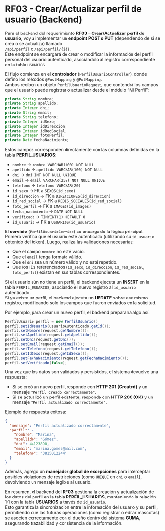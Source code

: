# RF03 - Crear/Actualizar perfil de usuario (Backend)

Para el backend del requerimiento **RF03 – Crear/Actualizar perfil de usuario**, voy a implementar un **endpoint POST o PUT** (dependiendo de si se crea o se actualiza) llamado  
`/api/perfil` o `/api/perfil/{id}`.  
Este endpoint se encargará de crear o modificar la información del perfil personal del usuario autenticado, asociándolo al registro correspondiente en la tabla `USUARIOS`.  

El flujo comienza en el **controlador** (`PerfilUsuarioController`), donde defino los métodos `@PostMapping` y `@PutMapping`.  
Ambos reciben un objeto `PerfilUsuarioRequest`, que contendrá los campos que el usuario puede registrar o actualizar desde el módulo “Mi Perfil”:  

```java
private String nombre;
private String apellido;
private Integer dni;
private String email;
private String telefono;
private Integer idSexo;
private Integer idDireccion;
private Integer idRedSocial;
private Integer fotoPerfil;
private Date fechaNacimiento;
```

Estos campos corresponden directamente con las columnas definidas en la tabla **PERFIL_USUARIOS**:  
- `nombre` → `nombre VARCHAR(100) NOT NULL`  
- `apellido` → `apellido VARCHAR(100) NOT NULL`  
- `dni` → `dni INT NOT NULL UNIQUE`  
- `email` → `email VARCHAR(255) NOT NULL UNIQUE`  
- `telefono` → `telefono VARCHAR(20)`  
- `id_sexo` → FK a `SEXOS(id_sexo)`  
- `id_direccion` → FK a `DIRECCIONES(id_direccion)`  
- `id_red_social` → FK a `REDES_SOCIALES(id_red_social)`  
- `foto_perfil` → FK a `IMAGES(id_images)`  
- `fecha_nacimiento` → `DATE NOT NULL`  
- `verificado` → `TINYINT(1) DEFAULT 0`  
- `id_usuario` → FK a `USUARIOS(id_usuario)`  

El **servicio** (`PerfilUsuarioService`) se encarga de la lógica principal. Primero verifica que el usuario esté autenticado (utilizando su `id_usuario` obtenido del token). Luego, realiza las validaciones necesarias:  
- Que el campo `nombre` no esté vacío.  
- Que el `email` tenga formato válido.  
- Que el `dni` sea un número válido y no esté repetido.  
- Que los IDs referenciados (`id_sexo`, `id_direccion`, `id_red_social`, `foto_perfil`) existan en sus tablas correspondientes.  

Si el usuario aún no tiene un perfil, el backend ejecuta un **INSERT** en la tabla `PERFIL_USUARIOS`, asociando el nuevo registro al `id_usuario` autenticado.  
Si ya existe un perfil, el backend ejecuta un **UPDATE** sobre ese mismo registro, modificando solo los campos que fueron enviados en la solicitud.  

Por ejemplo, para crear un nuevo perfil, el backend prepararía algo así:  
```java
PerfilUsuario perfil = new PerfilUsuario();
perfil.setIdUsuario(usuarioAutenticado.getId());
perfil.setNombre(request.getNombre());
perfil.setApellido(request.getApellido());
perfil.setDni(request.getDni());
perfil.setEmail(request.getEmail());
perfil.setTelefono(request.getTelefono());
perfil.setIdSexo(request.getIdSexo());
perfil.setFechaNacimiento(request.getFechaNacimiento());
perfil.setVerificado(false);
```

Una vez que los datos son validados y persistidos, el sistema devuelve una respuesta:  
- Si se creó un nuevo perfil, responde con **HTTP 201 (Created)** y un mensaje `"Perfil creado correctamente"`.  
- Si se actualizó un perfil existente, responde con **HTTP 200 (OK)** y un mensaje `"Perfil actualizado correctamente"`.  

Ejemplo de respuesta exitosa:  
```json
{
  "mensaje": "Perfil actualizado correctamente",
  "perfil": {
    "nombre": "Marina",
    "apellido": "Gómez",
    "dni": 44123890,
    "email": "marina.gomez@mail.com",
    "telefono": "3815012244"
  }
}
```

Además, agrego un **manejador global de excepciones** para interceptar posibles violaciones de restricciones (como `UNIQUE` en `dni` o `email`), devolviendo un mensaje legible al usuario.  

En resumen, el backend del **RF03** gestiona la creación y actualización de los datos del perfil en la tabla **PERFIL_USUARIOS**, manteniendo la relación 1:1 con la tabla **USUARIOS** a través de `id_usuario`.  
Esto garantiza la sincronización entre la información del usuario y su perfil, permitiendo que las futuras operaciones (como registrar o editar mascotas) se asocien correctamente con el dueño dentro del sistema **GUMA**, asegurando trazabilidad y consistencia de la información.